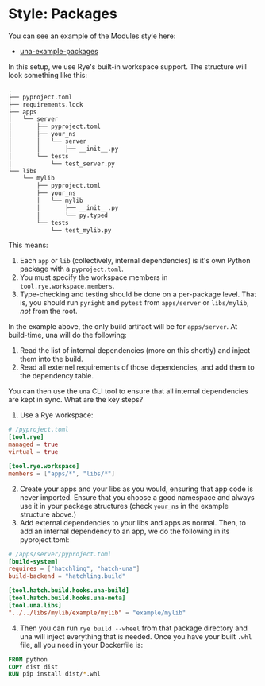 # Style: Packages

You can see an example of the Modules style here:
- [una-example-packages](https://github.com/carderne/una-example-packages)

In this setup, we use Rye's built-in workspace support. The structure will look something like this:
```bash
.
├── pyproject.toml
├── requirements.lock
├── apps
│   └── server
│       ├── pyproject.toml
│       ├── your_ns
│       │   └── server
│       │       ├── __init__.py
│       └── tests
│           └── test_server.py
└── libs
    └── mylib
        ├── pyproject.toml
        ├── your_ns
        │   └── mylib
        │       ├── __init__.py
        │       └── py.typed
        └── tests
            └── test_mylib.py
```

This means:
1. Each `app` or `lib` (collectively, internal dependencies) is it's own Python package with a `pyproject.toml`.
2. You must specify the workspace members in `tool.rye.workspace.members`.
3. Type-checking and testing should be done on a per-package level.
That is, you should run `pyright` and `pytest` from `apps/server` or `libs/mylib`, _not_ from the root.

In the example above, the only build artifact will be for `apps/server`. At build-time, una will do the following:
1. Read the list of internal dependencies (more on this shortly) and inject them into the build.
2. Read all externel requirements of those dependencies, and add them to the dependency table.

You can then use the `una` CLI tool to ensure that all internal dependencies are kept in sync. What are the key steps?
1. Use a Rye workspace:
```toml
# /pyproject.toml
[tool.rye]
managed = true
virtual = true

[tool.rye.workspace]
members = ["apps/*", "libs/*"]
```

2. Create your apps and your libs as you would, ensuring that app code is never imported.
Ensure that you choose a good namespace and always use it in your package structures (check `your_ns` in the example structure above.)
3. Add external dependencies to your libs and apps as normal.
Then, to add an internal dependency to an app, we do the following in its pyproject.toml:
```toml
# /apps/server/pyproject.toml
[build-system]
requires = ["hatchling", "hatch-una"]
build-backend = "hatchling.build"

[tool.hatch.build.hooks.una-build]
[tool.hatch.build.hooks.una-meta]
[tool.una.libs]
"../../libs/mylib/example/mylib" = "example/mylib"
```
4. Then you can run `rye build --wheel` from that package directory and una will inject everything that is needed.
Once you have your built `.whl` file, all you need in your Dockerfile is:
```Dockerfile
FROM python
COPY dist dist
RUN pip install dist/*.whl
```
